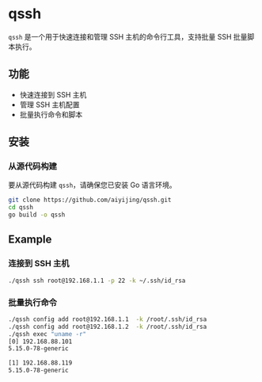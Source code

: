 # qssh

`qssh` 是一个用于快速连接和管理 SSH 主机的命令行工具，支持批量 SSH 批量脚本执行。

## 功能

- 快速连接到 SSH 主机
- 管理 SSH 主机配置
- 批量执行命令和脚本

## 安装

### 从源代码构建

要从源代码构建 `qssh`，请确保您已安装 Go 语言环境。

```sh
git clone https://github.com/aiyijing/qssh.git
cd qssh
go build -o qssh
```

## Example

### 连接到 SSH 主机


```sh
./qssh ssh root@192.168.1.1 -p 22 -k ~/.ssh/id_rsa
```
### 批量执行命令

```sh
./qssh config add root@192.168.1.1  -k /root/.ssh/id_rsa
./qssh config add root@192.168.1.2  -k /root/.ssh/id_rsa
./qssh exec "uname -r"
[0] 192.168.88.101
5.15.0-78-generic

[1] 192.168.88.119
5.15.0-78-generic
```